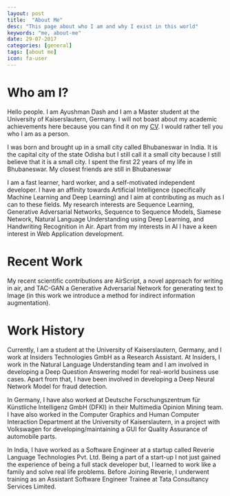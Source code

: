 ```yaml
---
layout: post
title:  "About Me"
desc: "This page about who I am and why I exist in this world"
keywords: "me, about-me"
date: 29-07-2017
categories: [general]
tags: [about me]
icon: fa-user 
---
```


# **Who am I?**

Hello people. I am Ayushman Dash and I am a Master student at the University of Kaiserslautern, Germany. I will not boast about my academic achievements here because you can find it on my [CV](https://drive.google.com/open?id=0B39jMq4OCmFDTmQwN0JmdVRkZ0U). I would rather tell you who I am as a person. 

I was born and brought up in a small city called Bhubaneswar in India. It is the capital city of the state Odisha but I still call it a small city because I still believe that it is a small city. I spent the first 22 years of my life in Bhubaneswar. My closest friends are still in Bhubaneswar


I am a fast learner, hard worker, and a self-motivated independent developer. I have an affinity towards Artificial Intelligence (specifically Machine Learning and Deep Learning) and I aim at contributing as much as I can to these fields. My research interests are Sequence Learning, Generative Adversarial Networks, Sequence to Sequence Models, Siamese Network, Natural Language Understanding using Deep Learning, and Handwriting Recognition in Air. Apart from my interests in AI I have a keen interest in Web Application development.

# **Recent Work**

My recent scientific contributions are AirScript, a novel approach for writing in air, and TAC-GAN a Generative Adversarial Network for generating text to Image (in this work we introduce a method for indirect information augmentation).

# **Work History**

Currently, I am a student at the University of Kaiserslautern, Germany, and I work at Insiders Technologies GmbH as a Research Assistant. At Insiders, I work in the Natural Language Understanding team and I am involved in developing a Deep Question Answering model for real-world business use cases. Apart from that, I have been involved in developing a Deep Neural Network Model for fraud detection.

In Germany, I have also worked at Deutsche Forschungszentrum für Künstliche Intelligenz GmbH (DFKI) in their Multimedia Opinion Mining team. I have also worked in the Computer Graphics and Human Computer Interaction Department at the University of Kaiserslautern, in a project with Volkswagen for developing/maintaining a GUI for Quality Assurance of automobile parts.

In India, I have worked as a Software Engineer at a startup called Reverie Language Technologies Pvt. Ltd. Being a part of a start-up I not just gained the experience of being a full stack developer but, I learned to work like a family and solve real life problems. Before Joining Reverie, I underwent training as an Assistant Software Engineer Trainee at Tata Consultancy Services Limited.

